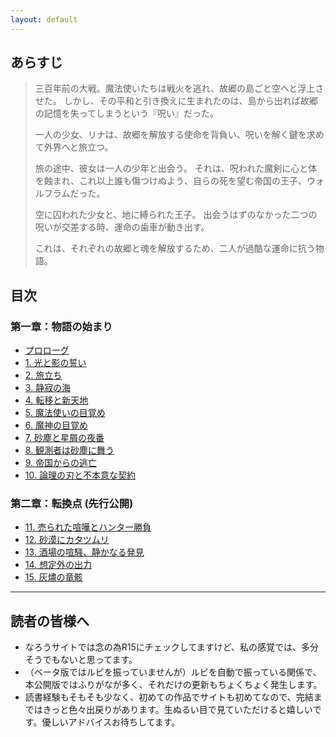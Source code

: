 ```yaml
---
layout: default
---
```


## あらすじ

> 三百年前の大戦。魔法使いたちは戦火を逃れ、故郷の島ごと空へと浮上させた。
> しかし、その平和と引き換えに生まれたのは、島から出れば故郷の記憶を失ってしまうという『呪い』だった。
> 
> 一人の少女、リナは、故郷を解放する使命を背負い、呪いを解く鍵を求めて外界へと旅立つ。
> 
> 旅の途中、彼女は一人の少年と出会う。
> それは、呪われた魔剣に心と体を蝕まれ、これ以上誰も傷つけぬよう、自らの死を望む帝国の王子、ウォルフラムだった。
> 
> 空に囚われた少女と、地に縛られた王子。
> 出会うはずのなかった二つの呪いが交差する時、運命の歯車が動き出す。
> 
> これは、それぞれの故郷と魂を解放するため、二人が過酷な運命に抗う物語。

## 目次

### 第一章：物語の始まり
* [プロローグ](./part00/プロローグ.html)
* [1. 光と影の誓い](./part01/01_光と影の誓い.html)
* [2. 旅立ち](./part01/02_旅立ち.html)
* [3. 静寂の海](./part01/03_静寂の海.html)
* [4. 転移と新天地](./part01/04_転移と新天地.html)
* [5. 魔法使いの目覚め](./part01/05_魔法使いの目覚め.html)
* [6. 魔神の目覚め](./part01/06_魔神の目覚め.html)
* [7. 砂塵と星屑の夜番](./part01/07_砂塵と星屑の夜番.html)
* [8. 観測者は砂塵に舞う](./part01/08_観測者は砂塵に舞う.html)
* [9. 帝国からの逃亡](./part01/09_帝国からの逃亡.html)
* [10. 論理の刃と不本意な契約](./part01/10_論理の刃と不本意な契約.html)

### 第二章：転換点 (先行公開)
* [11. 売られた喧嘩とハンター勝負](./part02/11_売られた喧嘩とハンター勝負.html)
* [12. 砂漠にカタツムリ](./part02/12_砂漠にカタツムリ.html)
* [13. 酒場の喧騒、静かなる発見](./part02/13_酒場の喧騒、静かなる発見.html)
* [14. 想定外の出力](./part02/14_想定外の出力.html)
* [15. 灰燼の竜骸](./part02/15_灰燼の竜骸.html)

---

## 読者の皆様へ

* なろうサイトでは念の為R15にチェックしてますけど、私の感覚では、多分そうでもないと思ってます。
* （ベータ版ではルビを振っていませんが）ルビを自動で振っている関係で、本公開版ではふりがなが多く、それだけの更新もちょくちょく発生します。
* 読書経験もそもそも少なく、初めての作品でサイトも初めてなので、完結まではきっと色々出戻りがあります。生ぬるい目で見ていただけると嬉しいです。優しいアドバイスお待ちしてます。